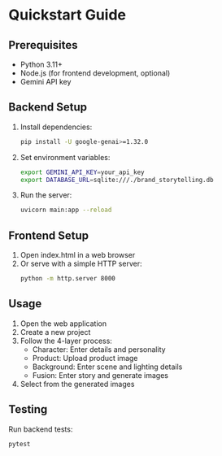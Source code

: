 # Quickstart Guide

## Prerequisites
- Python 3.11+
- Node.js (for frontend development, optional)
- Gemini API key

## Backend Setup
1. Install dependencies:
   ```bash
   pip install -U google-genai>=1.32.0
   ```

2. Set environment variables:
   ```bash
   export GEMINI_API_KEY=your_api_key
   export DATABASE_URL=sqlite:///./brand_storytelling.db
   ```

3. Run the server:
   ```bash
   uvicorn main:app --reload
   ```

## Frontend Setup
1. Open index.html in a web browser
2. Or serve with a simple HTTP server:
   ```bash
   python -m http.server 8000
   ```

## Usage
1. Open the web application
2. Create a new project
3. Follow the 4-layer process:
   - Character: Enter details and personality
   - Product: Upload product image
   - Background: Enter scene and lighting details
   - Fusion: Enter story and generate images
4. Select from the generated images

## Testing
Run backend tests:
```bash
pytest
```
